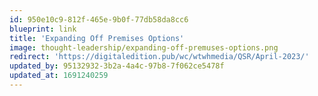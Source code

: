 ```yaml
---
id: 950e10c9-812f-465e-9b0f-77db58da8cc6
blueprint: link
title: 'Expanding Off Premises Options'
image: thought-leadership/expanding-off-premuses-options.png
redirect: 'https://digitaledition.pub/wc/wtwhmedia/QSR/April-2023/'
updated_by: 95132932-3b2a-4a4c-97b8-7f062ce5478f
updated_at: 1691240259
---
```

